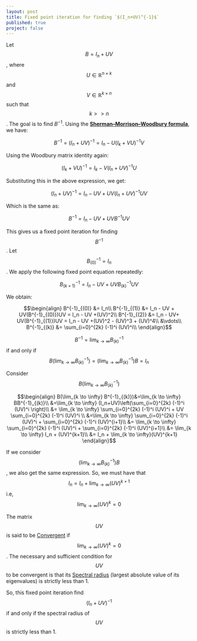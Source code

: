 ```yaml
---
layout: post
title: Fixed point iteration for finding `$(I_n+UV)^{-1}$`
published: true
project: false
---
```


Let $$B=I_n+UV$$, where $$U \in \mathbb{R}^{n \times k}$$ and $$V \in \mathbb{R}^{k \times n}$$ such that $$k>>n$$. The goal is to find $B^{-1}$. Using the **[Sherman–Morrison–Woodbury formula](https://en.wikipedia.org/wiki/Woodbury_matrix_identity)**, we have:

$$B^{-1} = (I_n+UV)^{-1}= I_n - U(I_k+VU)^{-1}V$$

Using the Woodbury matrix identity again:

$$(I_k+VU)^{-1} = I_k - V(I_n+UV)^{-1}U$$

Substituting this in the above expression, we get:

$$(I_n+UV)^{-1} = I_n - UV + UV(I_n+UV)^{-1}UV$$

Which is the same as:

$$B^{-1} = I_n - UV + UVB^{-1}UV$$

This gives us a fixed point iteration for finding $$B^{-1}$$. Let $$B^{-1}_{(0)} = I_n$$. We apply the following fixed point equation repeatedly:

$$B^{-1}_{(k+1)} = I_n - UV + UVB^{-1}_{(k)}UV$$

We obtain:

$$\begin{align}
B^{-1}_{(0)} &= I_n\\
B^{-1}_{(1)} &= I_n - UV  + UV(B^{-1}_{(0)})UV = I_n - UV +(UV)^2\\
B^{-1}_{(2)} &= I_n - UV+ UV(B^{-1}_{(1)})UV = I_n - UV +(UV)^2 - (UV)^3 + (UV)^4\\
&\vdots\\
B^{-1}_{(k)} &= \sum_{i=0}^{2k} (-1)^i (UV)^i\\
\end{align}$$

$$B^{-1} =\lim_{k \to \infty} B^{-1}_{(k)}$$ if and only if $$B(\lim_{k \to \infty} B^{-1}_{(k)}) = (\lim_{k \to \infty} B^{-1}_{(k)}) B = I_n$$

Consider $$B(\lim_{k \to \infty} B^{-1}_{(k)})$$ 

$$\begin{align}
B(\lim_{k \to \infty} B^{-1}_{(k)})&=\lim_{k \to \infty} BB^{-1}_{(k)}\\
&=\lim_{k \to \infty} (I_n+UV)\left(\sum_{i=0}^{2k} (-1)^i (UV)^i \right)\\
&= \lim_{k \to \infty} \sum_{i=0}^{2k} (-1)^i (UV)^i  + UV \sum_{i=0}^{2k} (-1)^i (UV)^i \\
&=\lim_{k \to \infty} \sum_{i=0}^{2k} (-1)^i (UV)^i + \sum_{i=0}^{2k} (-1)^i (UV)^{i+1}\\
&= \lim_{k \to \infty} \sum_{i=0}^{2k} (-1)^i (UV)^i + \sum_{i=0}^{2k} (-1)^i (UV)^{i+1}\\
&= \lim_{k \to \infty} I_n + (UV)^{k+1}\\
&= I_n + \lim_{k \to \infty}(UV)^{k+1}
\end{align}$$

If we consider $$(\lim_{k \to \infty} B^{-1}_{(k)})B$$, we also get the same expression. So, we must have that $$I_n = I_n + \lim_{k \to \infty}(UV)^{k+1}$$ i.e, $$\lim_{k \to \infty}(UV)^{k} = 0$$

The matrix $$UV$$ is said to be [Convergent](https://en.wikipedia.org/wiki/Convergent_matrix) if $$\lim_{k \to \infty}(UV)^{k} = 0$$. The necessary and sufficient condition for $$UV$$ to be convergent is that its [Spectral radius](https://en.wikipedia.org/wiki/Spectral_radius) (largest absolute value of its eigenvalues) is strictly less than 1.

So, this fixed point iteration find $$(I_n+UV)^{-1}$$ if and only if the spectral radius of $$UV$$ is strictly less than 1.